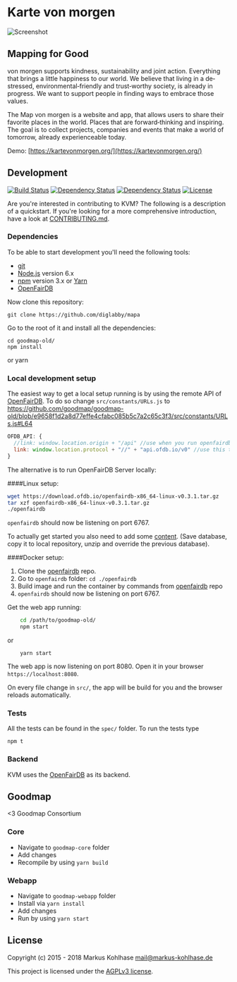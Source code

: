 # Karte von morgen

![Screenshot](https://raw.githubusercontent.com/flosse/kartevonmorgen/master/screenshot.jpg)

## Mapping for Good

von morgen supports kindness, sustainability and joint action.
Everything that brings a little happiness to our world.
We believe that living in a de‐stressed, environmental‐friendly and
trust‐worthy society, is already in progress.
We want to support people in finding ways to embrace those values.

The Map von morgen is a website and app, that allows users to share their
favorite places in the world. Places that are forward‐thinking and inspiring.
The goal is to collect projects, companies and events that make a world of
tomorrow, already experienceable today.

Demo: [https://kartevonmorgen.org/](https://kartevonmorgen.org/)

## Development

[![Build Status](https://secure.travis-ci.org/flosse/kartevonmorgen.svg?branch=master)](http://travis-ci.org/flosse/kartevonmorgen)
[![Dependency Status](https://gemnasium.com/flosse/kartevonmorgen.svg)](https://gemnasium.com/flosse/kartevonmorgen)
[![Dependency Status](https://dependencyci.com/github/flosse/kartevonmorgen/badge)](https://dependencyci.com/github/flosse/kartevonmorgen)
[![License](https://img.shields.io/badge/license-AGPLv3-blue.svg?style=flat)](https://github.com/flosse/kartevonmorgen/blob/master/LICENSE)

Are you're interested in contributing to KVM?
The following is a description of a quickstart.
If you're looking for a more comprehensive introduction,
have a look at [CONTRIBUTING.md](CONTRIBUTING.md).

### Dependencies

To be able to start development you'll need the following tools:

- [git](https://www.git-scm.com/)
- [Node.js](https://nodejs.org/) version 6.x
- [npm](https://www.npmjs.com/package/npm) version 3.x or [Yarn](https://yarnpkg.com/en/docs/getting-started)
- [OpenFairDB](https://github.com/slowtec/openfairdb)

Now clone this repository:

    git clone https://github.com/diglabby/mapa

Go to the root of it and install all the dependencies:

    cd goodmap-old/
    npm install
or 
    yarn
    
### Local development setup

The easiest way to get a local setup running is by using the remote API of [OpenFairDB](https://github.com/slowtec/openfairdb).
To do so change `src/constants/URLs.js` to
https://github.com/goodmap/goodmap-old/blob/e9658f1d2a8d77effe4cfabc085b5c7a2c65c3f3/src/constants/URLs.js#L64

``` js
OFDB_API: {
  //link: window.location.origin + "/api" //use when you run openfairdb locally
  link: window.location.protocol + "//" + "api.ofdb.io/v0" //use this to use the remote api
}
```

The alternative is to run OpenFairDB Server locally:

####Linux setup:

``` sh
wget https://download.ofdb.io/openfairdb-x86_64-linux-v0.3.1.tar.gz
tar xzf openfairdb-x86_64-linux-v0.3.1.tar.gz
./openfairdb
```
`openfairdb` should now be listening on port 6767.

To actually get started you also need to add some [content](https://github.com/flosse/openfairdb/files/2511314/openfair.db.zip). (Save database, copy it to local repository, unzip and override the previous database).

####Docker setup:

1. Clone the [openfairdb](https://github.com/slowtec/openfairdb) repo.
2. Go to `openfairdb` folder: `cd ./openfairdb`
3. Build image and run the container by commands from [openfairdb](https://github.com/slowtec/openfairdb#docker) repo
4. `openfairdb` should now be listening on port 6767.

Get the web app running:

``` sh
    cd /path/to/goodmap-old/
    npm start
```
or 
```
    yarn start
```

The web app is now listening on port 8080.
Open it in your browser `https://localhost:8080`.

On every file change in `src/`, the app will be build
for you and the browser reloads automatically.

### Tests

All the tests can be found in the `spec/` folder.
To run the tests type

    npm t

### Backend

KVM uses the [OpenFairDB](https://github.com/slowtec/openfairdb) as its backend.

## Goodmap
<3 Goodmap Consortium

### Core
* Navigate to `goodmap-core` folder
* Add changes
* Recompile by using `yarn build`

### Webapp
* Navigate to `goodmap-webapp` folder
* Install via `yarn install`
* Add changes
* Run by using `yarn start`

## License

Copyright (c) 2015 - 2018 Markus Kohlhase <mail@markus-kohlhase.de>

This project is licensed under the [AGPLv3 license](http://www.gnu.org/licenses/agpl-3.0.txt).
